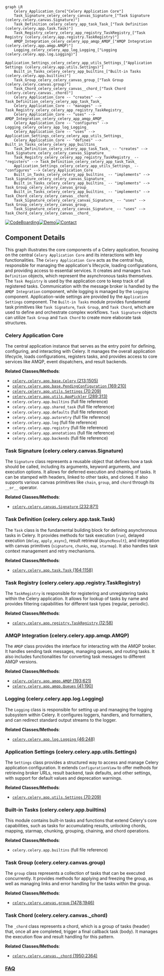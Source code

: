 ```mermaid
graph LR
    Celery_Application_Core["Celery Application Core"]
    Task_Signature_celery_celery_canvas_Signature_["Task Signature (celery.celery.canvas.Signature)"]
    Task_Definition_celery_celery_app_task_Task_["Task Definition (celery.celery.app.task.Task)"]
    Task_Registry_celery_celery_app_registry_TaskRegistry_["Task Registry (celery.celery.app.registry.TaskRegistry)"]
    AMQP_Integration_celery_celery_app_amqp_AMQP_["AMQP Integration (celery.celery.app.amqp.AMQP)"]
    Logging_celery_celery_app_log_Logging_["Logging (celery.celery.app.log.Logging)"]
    Application_Settings_celery_celery_app_utils_Settings_["Application Settings (celery.celery.app.utils.Settings)"]
    Built_in_Tasks_celery_celery_app_builtins_["Built-in Tasks (celery.celery.app.builtins)"]
    Task_Group_celery_celery_canvas_group_["Task Group (celery.celery.canvas.group)"]
    Task_Chord_celery_celery_canvas__chord_["Task Chord (celery.celery.canvas._chord)"]
    Celery_Application_Core -- "creates" --> Task_Definition_celery_celery_app_task_Task_
    Celery_Application_Core -- "manages" --> Task_Registry_celery_celery_app_registry_TaskRegistry_
    Celery_Application_Core -- "uses" --> AMQP_Integration_celery_celery_app_amqp_AMQP_
    Celery_Application_Core -- "configures" --> Logging_celery_celery_app_log_Logging_
    Celery_Application_Core -- "uses" --> Application_Settings_celery_celery_app_utils_Settings_
    Celery_Application_Core -- "defines" --> Built_in_Tasks_celery_celery_app_builtins_
    Task_Definition_celery_celery_app_task_Task_ -- "creates" --> Task_Signature_celery_celery_canvas_Signature_
    Task_Registry_celery_celery_app_registry_TaskRegistry_ -- "registers" --> Task_Definition_celery_celery_app_task_Task_
    Application_Settings_celery_celery_app_utils_Settings_ -- "configures" --> Celery_Application_Core
    Built_in_Tasks_celery_celery_app_builtins_ -- "implements" --> Task_Signature_celery_celery_canvas_Signature_
    Built_in_Tasks_celery_celery_app_builtins_ -- "implements" --> Task_Group_celery_celery_canvas_group_
    Built_in_Tasks_celery_celery_app_builtins_ -- "implements" --> Task_Chord_celery_celery_canvas__chord_
    Task_Signature_celery_celery_canvas_Signature_ -- "uses" --> Task_Group_celery_celery_canvas_group_
    Task_Signature_celery_celery_canvas_Signature_ -- "uses" --> Task_Chord_celery_celery_canvas__chord_
```
[![CodeBoarding](https://img.shields.io/badge/Generated%20by-CodeBoarding-9cf?style=flat-square)](https://github.com/CodeBoarding/GeneratedOnBoardings)[![Demo](https://img.shields.io/badge/Try%20our-Demo-blue?style=flat-square)](https://www.codeboarding.org/demo)[![Contact](https://img.shields.io/badge/Contact%20us%20-%20contact@codeboarding.org-lightgrey?style=flat-square)](mailto:contact@codeboarding.org)

## Component Details

This graph illustrates the core components of a Celery application, focusing on the central `Celery Application Core` and its interactions with key functionalities. The `Celery Application Core` acts as the central hub, responsible for managing the application's lifecycle, loading configurations, and providing access to essential services. It creates and manages `Task Definition` objects, which represent the asynchronous tasks themselves. The `Task Registry` is used by the application core to keep track of all registered tasks. Communication with the message broker is handled by the `AMQP Integration` component, while logging is managed by the `Logging` component. Application-wide settings are provided by the `Application Settings` component. The `Built-in Tasks` module provides fundamental task primitives like `Task Signature`, `Task Group`, and `Task Chord`, which are used to define and orchestrate complex workflows. `Task Signature` objects can utilize `Task Group` and `Task Chord` to create more elaborate task structures.

### Celery Application Core
The central application instance that serves as the entry point for defining, configuring, and interacting with Celery. It manages the overall application lifecycle, loads configurations, registers tasks, and provides access to core services like AMQP, event dispatchers, and result backends.


**Related Classes/Methods**:

- <a href="https://github.com/celery/celery/blob/master/celery/app/base.py#L213-L1505" target="_blank" rel="noopener noreferrer">`celery.celery.app.base.Celery` (213:1505)</a>
- <a href="https://github.com/celery/celery/blob/master/celery/app/base.py#L169-L210" target="_blank" rel="noopener noreferrer">`celery.celery.app.base.PendingConfiguration` (169:210)</a>
- <a href="https://github.com/celery/celery/blob/master/celery/app/utils.py#L70-L209" target="_blank" rel="noopener noreferrer">`celery.celery.app.utils.Settings` (70:209)</a>
- <a href="https://github.com/celery/celery/blob/master/celery/app/utils.py#L289-L313" target="_blank" rel="noopener noreferrer">`celery.celery.app.utils.AppPickler` (289:313)</a>
- `celery.celery.app.builtins` (full file reference)
- `celery.celery.app.shared_task` (full file reference)
- `celery.celery.app.defaults` (full file reference)
- `celery.celery.app.autoretry` (full file reference)
- `celery.celery.app.log` (full file reference)
- `celery.celery.app.registry` (full file reference)
- `celery.celery.app.annotations` (full file reference)
- `celery.celery.app.backends` (full file reference)


### Task Signature (celery.celery.canvas.Signature)
The `Signature` class represents a reusable object that defines how a task should be called, including its arguments, keyword arguments, and execution options. It allows for deferred execution and chaining of tasks. It can be stamped with headers, linked to other tasks, and cloned. It also supports various canvas primitives like `chain`, `group`, and `chord` through its `__or__` operator.


**Related Classes/Methods**:

- <a href="https://github.com/celery/celery/blob/master/celery/canvas.py#L232-L871" target="_blank" rel="noopener noreferrer">`celery.celery.canvas.Signature` (232:871)</a>


### Task Definition (celery.celery.app.task.Task)
The `Task` class is the fundamental building block for defining asynchronous tasks in Celery. It provides methods for task execution (`run`), delayed execution (`delay`, `apply_async`), result retrieval (`AsyncResult`), and integration with canvas primitives (`signature`, `chunks`, `map`, `starmap`). It also handles task context management and retry mechanisms.


**Related Classes/Methods**:

- <a href="https://github.com/celery/celery/blob/master/celery/app/task.py#L164-L1158" target="_blank" rel="noopener noreferrer">`celery.celery.app.task.Task` (164:1158)</a>


### Task Registry (celery.celery.app.registry.TaskRegistry)
The `TaskRegistry` is responsible for registering and unregistering tasks within the Celery application. It allows for lookup of tasks by name and provides filtering capabilities for different task types (regular, periodic).


**Related Classes/Methods**:

- <a href="https://github.com/celery/celery/blob/master/celery/app/registry.py#L12-L58" target="_blank" rel="noopener noreferrer">`celery.celery.app.registry.TaskRegistry` (12:58)</a>


### AMQP Integration (celery.celery.app.amqp.AMQP)
The `AMQP` class provides the interface for interacting with the AMQP broker. It handles sending task messages, managing queues, and routing tasks. It also includes functionalities for converting task messages to different AMQP versions.


**Related Classes/Methods**:

- <a href="https://github.com/celery/celery/blob/master/celery/app/amqp.py#L193-L621" target="_blank" rel="noopener noreferrer">`celery.celery.app.amqp.AMQP` (193:621)</a>
- <a href="https://github.com/celery/celery/blob/master/celery/app/amqp.py#L41-L190" target="_blank" rel="noopener noreferrer">`celery.celery.app.amqp.Queues` (41:190)</a>


### Logging (celery.celery.app.log.Logging)
The `Logging` class is responsible for setting up and managing the logging subsystem within Celery. It configures loggers, handlers, and formatters, and can redirect standard output streams to the logger.


**Related Classes/Methods**:

- <a href="https://github.com/celery/celery/blob/master/celery/app/log.py#L46-L248" target="_blank" rel="noopener noreferrer">`celery.celery.app.log.Logging` (46:248)</a>


### Application Settings (celery.celery.app.utils.Settings)
The `Settings` class provides a structured way to access and manage Celery application configuration. It extends `ConfigurationView` to offer methods for retrieving broker URLs, result backend, task defaults, and other settings, with support for default values and deprecation warnings.


**Related Classes/Methods**:

- <a href="https://github.com/celery/celery/blob/master/celery/app/utils.py#L70-L209" target="_blank" rel="noopener noreferrer">`celery.celery.app.utils.Settings` (70:209)</a>


### Built-in Tasks (celery.celery.app.builtins)
This module contains built-in tasks and functions that extend Celery's core capabilities, such as tasks for accumulating results, unlocking chords, mapping, starmap, chunking, grouping, chaining, and chord operations.


**Related Classes/Methods**:

- `celery.celery.app.builtins` (full file reference)


### Task Group (celery.celery.canvas.group)
The `group` class represents a collection of tasks that can be executed concurrently. It provides methods for applying and freezing the group, as well as managing links and error handling for the tasks within the group.


**Related Classes/Methods**:

- <a href="https://github.com/celery/celery/blob/master/celery/canvas.py#L1478-L1946" target="_blank" rel="noopener noreferrer">`celery.celery.canvas.group` (1478:1946)</a>


### Task Chord (celery.celery.canvas._chord)
The `_chord` class represents a chord, which is a group of tasks (header) that, once all are completed, trigger a final callback task (body). It manages the execution flow and result handling for this pattern.


**Related Classes/Methods**:

- <a href="https://github.com/celery/celery/blob/master/celery/canvas.py#L1950-L2364" target="_blank" rel="noopener noreferrer">`celery.celery.canvas._chord` (1950:2364)</a>




### [FAQ](https://github.com/CodeBoarding/GeneratedOnBoardings/tree/main?tab=readme-ov-file#faq)